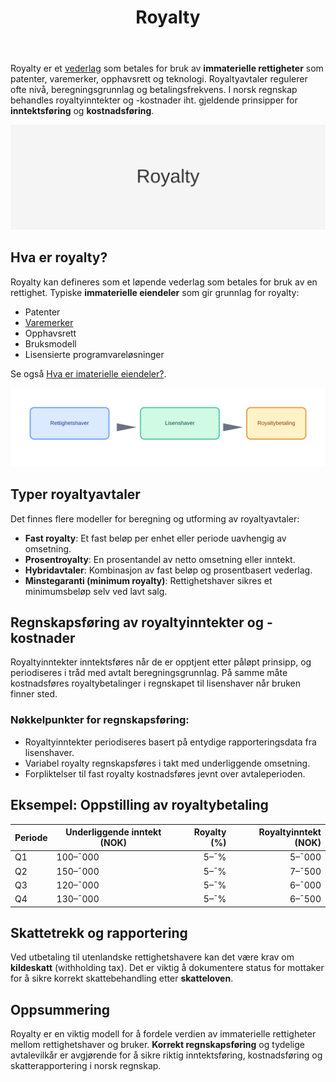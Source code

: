 ﻿---
title: "Royalty"
seoTitle: "Royalty"
meta_description: 'Royalty er et [vederlag](/blogs/regnskap/hva-er-vederlag "Hva er Vederlag i Regnskap? Komplett Guide til Vederlag og Kompensasjon") som betales for bruk av **im...'
slug: royalty
type: blog
layout: pages/single
---

Royalty er et [vederlag](/blogs/regnskap/hva-er-vederlag "Hva er Vederlag i Regnskap? Komplett Guide til Vederlag og Kompensasjon") som betales for bruk av **immaterielle rettigheter** som patenter, varemerker, opphavsrett og teknologi. Royaltyavtaler regulerer ofte nivå, beregningsgrunnlag og betalingsfrekvens. I norsk regnskap behandles royaltyinntekter og -kostnader iht. gjeldende prinsipper for **inntektsføring** og **kostnadsføring**.

![Royalty](royalty-image.svg)

## Hva er royalty?

Royalty kan defineres som et løpende vederlag som betales for bruk av en rettighet. Typiske **immaterielle eiendeler** som gir grunnlag for royalty:

* Patenter
* [Varemerker](/blogs/regnskap/hva-er-varemerke "Hva er varemerke? Guide til Immaterielle Eiendeler i Regnskap")
* Opphavsrett
* Bruksmodell
* Lisensierte programvareløsninger

Se også [Hva er imaterielle eiendeler?](/blogs/regnskap/hva-er-imaterielle-eiendeler "Hva er Imaterielle Eiendeler? Komplett Guide til Immaterielle Verdier i Regnskap").

![Royalty illustrasjon](royalty-flow.svg)

## Typer royaltyavtaler

Det finnes flere modeller for beregning og utforming av royaltyavtaler:

* **Fast royalty**: Et fast beløp per enhet eller periode uavhengig av omsetning.
* **Prosentroyalty**: En prosentandel av netto omsetning eller inntekt.
* **Hybridavtaler**: Kombinasjon av fast beløp og prosentbasert vederlag.
* **Minstegaranti (minimum royalty)**: Rettighetshaver sikres et minimumsbeløp selv ved lavt salg.

## Regnskapsføring av royaltyinntekter og -kostnader

Royaltyinntekter inntektsføres når de er opptjent etter påløpt prinsipp, og periodiseres i tråd med avtalt beregningsgrunnlag. På samme måte kostnadsføres royaltybetalinger i regnskapet til lisenshaver når bruken finner sted.

### Nøkkelpunkter for regnskapsføring:

* Royaltyinntekter periodiseres basert på entydige rapporteringsdata fra lisenshaver.
* Variabel royalty regnskapsføres i takt med underliggende omsetning.
* Forpliktelser til fast royalty kostnadsføres jevnt over avtaleperioden.

## Eksempel: Oppstilling av royaltybetaling

| Periode | Underliggende inntekt (NOK) | Royalty (%) | Royaltyinntekt (NOK) |
|---------|-----------------------------|------------:|---------------------:|
| Q1      | 100–¯000                     |         5–¯% |                5–¯000 |
| Q2      | 150–¯000                     |         5–¯% |                7–¯500 |
| Q3      | 120–¯000                     |         5–¯% |                6–¯000 |
| Q4      | 130–¯000                     |         5–¯% |                6–¯500 |

## Skattetrekk og rapportering

Ved utbetaling til utenlandske rettighetshavere kan det være krav om **kildeskatt** (withholding tax). Det er viktig å dokumentere status for mottaker for å sikre korrekt skattebehandling etter **skatteloven**.

## Oppsummering

Royalty er en viktig modell for å fordele verdien av immaterielle rettigheter mellom rettighetshaver og bruker. **Korrekt regnskapsføring** og tydelige avtalevilkår er avgjørende for å sikre riktig inntektsføring, kostnadsføring og skatterapportering i norsk regnskap.









